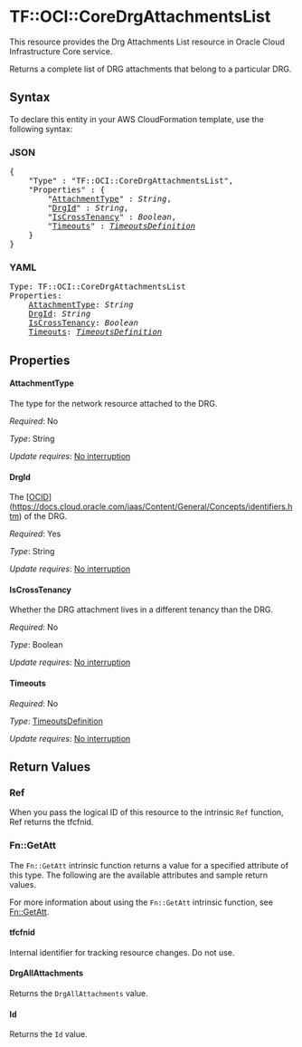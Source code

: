 # TF::OCI::CoreDrgAttachmentsList

This resource provides the Drg Attachments List resource in Oracle Cloud Infrastructure Core service.

Returns a complete list of DRG attachments that belong to a particular DRG.

## Syntax

To declare this entity in your AWS CloudFormation template, use the following syntax:

### JSON

<pre>
{
    "Type" : "TF::OCI::CoreDrgAttachmentsList",
    "Properties" : {
        "<a href="#attachmenttype" title="AttachmentType">AttachmentType</a>" : <i>String</i>,
        "<a href="#drgid" title="DrgId">DrgId</a>" : <i>String</i>,
        "<a href="#iscrosstenancy" title="IsCrossTenancy">IsCrossTenancy</a>" : <i>Boolean</i>,
        "<a href="#timeouts" title="Timeouts">Timeouts</a>" : <i><a href="timeoutsdefinition.md">TimeoutsDefinition</a></i>
    }
}
</pre>

### YAML

<pre>
Type: TF::OCI::CoreDrgAttachmentsList
Properties:
    <a href="#attachmenttype" title="AttachmentType">AttachmentType</a>: <i>String</i>
    <a href="#drgid" title="DrgId">DrgId</a>: <i>String</i>
    <a href="#iscrosstenancy" title="IsCrossTenancy">IsCrossTenancy</a>: <i>Boolean</i>
    <a href="#timeouts" title="Timeouts">Timeouts</a>: <i><a href="timeoutsdefinition.md">TimeoutsDefinition</a></i>
</pre>

## Properties

#### AttachmentType

The type for the network resource attached to the DRG.

_Required_: No

_Type_: String

_Update requires_: [No interruption](https://docs.aws.amazon.com/AWSCloudFormation/latest/UserGuide/using-cfn-updating-stacks-update-behaviors.html#update-no-interrupt)

#### DrgId

The [[OCID](https://docs.cloud.oracle.com/iaas/Content/General/Concepts/identifiers.htm)](https://docs.cloud.oracle.com/iaas/Content/General/Concepts/identifiers.htm) of the DRG.

_Required_: Yes

_Type_: String

_Update requires_: [No interruption](https://docs.aws.amazon.com/AWSCloudFormation/latest/UserGuide/using-cfn-updating-stacks-update-behaviors.html#update-no-interrupt)

#### IsCrossTenancy

Whether the DRG attachment lives in a different tenancy than the DRG.

_Required_: No

_Type_: Boolean

_Update requires_: [No interruption](https://docs.aws.amazon.com/AWSCloudFormation/latest/UserGuide/using-cfn-updating-stacks-update-behaviors.html#update-no-interrupt)

#### Timeouts

_Required_: No

_Type_: <a href="timeoutsdefinition.md">TimeoutsDefinition</a>

_Update requires_: [No interruption](https://docs.aws.amazon.com/AWSCloudFormation/latest/UserGuide/using-cfn-updating-stacks-update-behaviors.html#update-no-interrupt)

## Return Values

### Ref

When you pass the logical ID of this resource to the intrinsic `Ref` function, Ref returns the tfcfnid.

### Fn::GetAtt

The `Fn::GetAtt` intrinsic function returns a value for a specified attribute of this type. The following are the available attributes and sample return values.

For more information about using the `Fn::GetAtt` intrinsic function, see [Fn::GetAtt](https://docs.aws.amazon.com/AWSCloudFormation/latest/UserGuide/intrinsic-function-reference-getatt.html).

#### tfcfnid

Internal identifier for tracking resource changes. Do not use.

#### DrgAllAttachments

Returns the <code>DrgAllAttachments</code> value.

#### Id

Returns the <code>Id</code> value.

